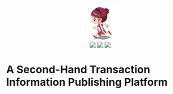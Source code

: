 <img src="/logo.png" style="width:100px;height:100px;display:block;margin: 0 auto;"/>

<div align="center">
    <img src="https://img.shields.io/badge/ThinkPHP-3.2-brightgreen.svg"/>
    <img src="https://img.shields.io/badge/Vue-2.5-orange.svg"/>
    <img src="https://img.shields.io/badge/Element--UI-2.4-blue.svg"/>
</div>

# A Second-Hand Transaction Information Publishing Platform
